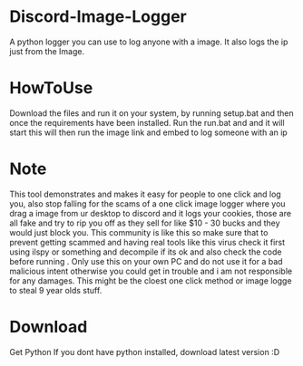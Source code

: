 # Discord-Image-Logger
A python logger you can use to log anyone with a image. It also logs the ip just from the Image.


# HowToUse
Download the files and run it on your system, by running setup.bat and then once the requirements have been installed. Run the run.bat and and it will start this will then run the image link and embed to log someone with an ip 


# Note
This tool demonstrates and makes it easy for people to one click and log you, also stop falling for the scams of a one click image logger where you drag a image from ur desktop to discord and it logs your cookies, those are all fake and try to rip you off as they sell for like $10 - 30 bucks and they would just block you. This community is like this so make sure that to prevent getting scammed and having real tools like this virus check it first using ilspy or something and decompile if its ok and also check the code before running . Only use this on your own PC and do not use it for a bad malicious intent otherwise you could get in trouble and i am not responsible for any damages. This might be the cloest one click method or image logge to steal 9 year olds stuff. 




# Download
Get Python
If you dont have python installed, download latest version :D
